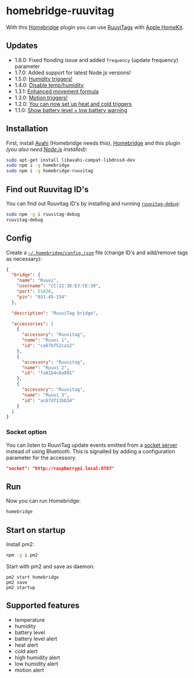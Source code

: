 # homebridge-ruuvitag

With this [Homebridge](https://github.com/nfarina/homebridge) plugin you can use [RuuviTags](https://tag.ruuvi.com/) with [Apple HomeKit](https://www.apple.com/ios/home/).

## Updates
- 1.8.0: Fixed flooding issue and added `frequency` (update frequency) parameter
- 1.7.0: Added support for latest Node.js versions!
- 1.5.0: [Humidity triggers!](https://github.com/pakastin/homebridge-ruuvitag/releases/tag/v1.5.0)
- 1.4.0: [Disable temp/humidity](https://github.com/pakastin/homebridge-ruuvitag/releases/tag/v1.4.0)
- 1.3.1: [Enhanced movement formula](https://github.com/pakastin/homebridge-ruuvitag/releases/tag/v1.3.1)
- 1.3.0: [Motion triggers!](https://github.com/pakastin/homebridge-ruuvitag/releases/tag/v1.3.0)
- 1.2.0: [You can now set up heat and cold triggers](https://github.com/pakastin/homebridge-ruuvitag/releases/tag/v1.2.0)
- 1.1.0: [Show battery level + low battery warning](https://github.com/pakastin/homebridge-ruuvitag/releases/tag/v1.1.0)

## Installation
First, install [Avahi](https://www.avahi.org/) (Homebridge needs this), [Homebridge](https://github.com/nfarina/homebridge) and this plugin
_(you also need [Node.js](https://nodejs.org/) installed)_:
```bash
sudo apt-get install libavahi-compat-libdnssd-dev
sudo npm i -g homebridge
sudo npm i -g homebridge-ruuvitag
```

## Find out Ruuvitag ID's
You can find out Ruuvitag ID's by installing and running [`ruuvitag-debug`](https://github.com/pakastin/ruuvitag-debug):
```bash
sudo npm -g i ruuvitag-debug
ruuvitag-debug
```

## Config

Create a [`~/.homebridge/config.json`](https://github.com/nfarina/homebridge/blob/master/config-sample.json) file
(change ID's and add/remove tags as necessary):

```json
{
  "bridge": {
    "name": "Ruuvi",
    "username": "CC:22:3D:E3:CE:30",
    "port": 51826,
    "pin": "031-45-154"
  },

  "description": "RuuviTag bridge",

  "accessories": [
    {
      "accessory": "Ruuvitag",
      "name": "Ruuvi 1",
      "id": "ca67bf52ca12"
    },
    {
      "accessory": "Ruuvitag",
      "name": "Ruuvi 2",
      "id": "fa81b4c6a891"
    },
    {
      "accessory": "Ruuvitag",
      "name": "Ruuvi 3",
      "id": "ac67df12bb34"
    }
  ]
}
```

### Socket option

You can listen to RuuviTag update events emitted from a [socket server](https://github.com/klaalo/ifData/tree/master/tagSocket) instead of using Bluetooth. This is signalled by adding a configuration parameter for the accessory.

```json
"socket": "http://raspberrypi.local:8787"
```

## Run

Now you can run Homebridge:
```bash
homebridge
```

## Start on startup

Install pm2:
```bash
npm -g i pm2
```

Start with pm2 and save as daemon:
```
pm2 start homebridge
pm2 save
pm2 startup
```
## Supported features
- temperature
- humidity
- battery level
- battery level alert
- heat alert
- cold alert
- high humidity alert
- low humidity alert
- motion alert
